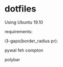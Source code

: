 # dotfiles

Using Ubuntu 19.10

requirements:

i3-gaps(border_radius pr):

pywal
feh
compton


polybar
